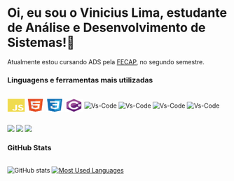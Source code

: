<!--
**Vinnywho/Vinnywho** is a ✨ _special_ ✨ repository because its `README.md` (this file) appears on your GitHub profile.

Here are some ideas to get you started:

- 🔭 I’m currently working on ...
- 🌱 I’m currently learning ...
- 👯 I’m looking to collaborate on ...
- 🤔 I’m looking for help with ...
- 💬 Ask me about ...
- 📫 How to reach me: ...
- 😄 Pronouns: ...
- ⚡ Fun fact: ...
-->

# Oi, eu sou o Vinicius Lima, estudante de Análise e Desenvolvimento de Sistemas!👋

<p>Atualmente estou cursando ADS pela <a href="https://www.fecap.br">FECAP</a>, no segundo semestre.</p>


### Linguagens e ferramentas mais utilizadas

<div style="display: inline_block"><br>
  <img align="center" alt="Js" height="30" width="40" src="https://raw.githubusercontent.com/devicons/devicon/master/icons/javascript/javascript-plain.svg">
  <img align="center" alt="HTML" height="30" width="40" src="https://raw.githubusercontent.com/devicons/devicon/master/icons/html5/html5-original.svg">
  <img align="center" alt="CSS" height="30" width="40" src="https://raw.githubusercontent.com/devicons/devicon/master/icons/css3/css3-original.svg">
  <img align="center" alt="Csharp" height="30" width="40" src="https://raw.githubusercontent.com/devicons/devicon/master/icons/csharp/csharp-original.svg">
  <img align="center" alt="Vs-Code" height="30" width="30" src="https://github.com/user-attachments/assets/9f9591f6-ff5f-43e8-be76-2a26a027bb2a">
  <img align="center" alt="Vs-Code" height="30" width="30" src="https://github.com/user-attachments/assets/2c9d015c-ce2a-46be-9bd4-bab5e3fc3522">
  <img align="center" alt="Vs-Code" height="30" width="20" src="https://github.com/user-attachments/assets/46ee8d42-51c3-4048-a124-7b0945703600">
  <img align="center" alt="Vs-Code" height="30" width="30" src="https://github.com/user-attachments/assets/d89f7965-dc6d-41ba-b702-f41e7c378a94">
</div>
  
  ##
 
<div> 
  <a href="https://instagram.com/vinny.who" target="_blank"><img src="https://img.shields.io/badge/-Instagram-%23E4405F?style=for-the-badge&logo=instagram&logoColor=white" target="_blank"></a>
  <a href = "vivini1323@gmail.com"><img src="https://img.shields.io/badge/-Gmail-%23333?style=for-the-badge&logo=gmail&logoColor=white" target="_blank"></a>
  <a href="https://www.linkedin.com/in/vinicius-cardoso-de-lima-a9a918227/" target="_blank"><img src="https://img.shields.io/badge/-LinkedIn-%230077B5?style=for-the-badge&logo=linkedin&logoColor=white" target="_blank"></a> 
  
</div>

<h3> GitHub Stats </h3>
  <br>
  <img src="https://github-readme-stats-git-masterrstaa-rickstaa.vercel.app/api?username=Vinnywho&hide_title=true&show_icons=true&include_all_commits=true&count_private=true&line_height=25&hide=issues&bg_color=000&title_color=FF00F6&text_color=FFF&border_radius=3&border_color=36123c&icon_color=FF00F6&theme=jolly" alt="GitHub stats">

  <a href="https://github.com/EmilyChagas">
    <img src="https://github-readme-stats-git-masterrstaa-rickstaa.vercel.app/api/top-langs/?username=Vinnywho&line_height=10&card_width=290&layout=compact&hide_title=false&count_private=true&langs_count=4&show_icons=true&title_color=FF00F6&hide=html,scss,less&bg_color=000&text_color=8B8B8B&border_radius=3&border_color=561760&count_private=true" alt="Most Used Languages">
  </a>
</div>

